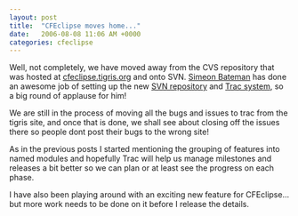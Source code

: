 ```yaml
---
layout: post
title:  "CFEclipse moves home..."
date:   2006-08-08 11:06 AM +0000
categories: cfeclipse
---
```

Well, not completely, we have moved away from the CVS repository that was hosted at <a href="http://cfeclipse.tigris.org">cfeclipse.tigris.org</a> and onto SVN. <a href="http://www.simb.net/client/index.cfm/2006/8/4/Community-Project-Sites-Updated">Simeon Bateman</a> has done an awesome job of setting up the new <a href="http://svn.cfeclipse.org/">SVN repository</a> and <a href="http://trac.cfeclipse.org/cfeclipse/trac.cgi">Trac system</a>, so a big round of applause for him!

We are still in the process of moving all the bugs and issues to trac from the tigris site, and once that is done, we shall see about closing off the issues there so people dont post their bugs to the wrong site!

As in the previous posts I started mentioning the grouping of features into named modules and hopefully Trac will help us manage milestones and releases a bit better so we can plan or at least see the progress on each phase.

I have also been playing around with an exciting new feature for CFEclipse... but more work needs to be done on it before I release the details.
